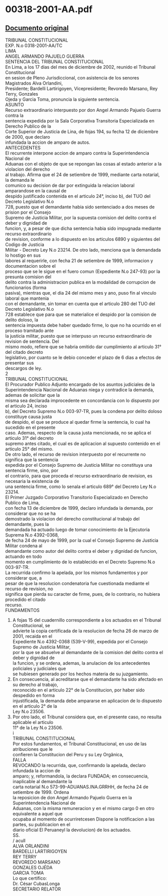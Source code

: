
00318-2001-AA.pdf
=================
  
[Documento original](https://tc.gob.pe/jurisprudencia/2003/00318-2001-AA.pdf)  
---  
TRIBUNAL CONSTITUCIONAL  
EXP. N.o 0318-2001-AA/TC  
LIMA  
ANGEL ARMANDO PAJUELO GUERRA  
SENTENCIA DEL TRIBUNAL CONSTITUCIONAL  
En Lima, a los 17 dias del mes de diciembre de 2002, reunido el Tribunal Constitucional  
en sesion de Pleno Jurisdiccional, con asistencia de los senores Magistrados Alva Orlandini,  
Presidente; Bardelli Lartirigoyen, Vicepresidente; Revoredo Marsano, Rey Terry, Gonzales  
Ojeda y Garcia Toma, pronuncia la siguiente sentencia.  
ASUNTO  
Recurso extraordinario interpuesto por don Angel Armando Pajuelo Guerra contra la  
sentencia expedida por la Sala Corporativa Transitoria Especializada en Derecho Publico de la  
Corte Superior de Justicia de Lina, de fojas 194, su fecha 12 de diciembre de 2000, que declaro  
infundada la accion de amparo de autos.  
ANTECEDENTES  
El recurrente interpone accion de amparo contra la Superintendencia Nacional de  
Aduanas con el objeto de que se repongan las cosas al estado anterior a la violacion del derecho  
al trabajo. Afirma que el 24 de setiembre de 1999, mediante carta notarial, la demanda le  
comunico su decision de dar por extinguida la relacion laboral amparandose en la causal de  
despido justificado contenida en el articulo 24°, inciso b), del TUO del Decreto Legislativo N.o  
728, puesto que el demandante habia sido sentenciado a dos meses de prision por el Consejo  
Supremo de Justicia Militar, por la supuesta comision del delito contra el deber y dignidad de  
funcion, y, a pesar de que dicha sentencia habia sido impugnada mediante recurso extraordinario  
de revision, conforme a lo dispuesto en los articulos 6890 y siguientes del Codigo de Justicia  
Militar - Decreto Ley N.o 23214. De otro lado, menciona que la demandada lo hostigo en sus  
labores al requerirle, con fecha 21 de setiembre de 1999, informacion y documentacion sobre el  
proceso que se le sigue en el fuero comun (Expediente N.o 247-93) por la presunta comision del  
delito contra la administracion publica en la modalidad de corrupcion de funcionarios (forma  
pasiva), mientras que, el dia 24 del mismo mes y ano, puso fin al vinculo laboral que mantenia  
con el demandante, sin tomar en cuenta que el articulo 280 del TUO del Decreto Legislativo N.o  
728 establece que para que se materialice el despido por la comision de delito doloso, la  
sentencia impuesta debe haber quedado firme, lo que no ha ocurrido en el proceso tramitado ante  
la justicia militar, puesto que se interpuso un recurso extraordinario de revision de sentencia. Del  
mismo modo, refiere que se habria omitido dar cumplimiento al articulo 31° del citado decreto  
legislativo, por cuanto se le debio conceder el plazo de 6 dias a efectos de presentar sus  
descargos de ley.  
2  
TRIBUNAL CONSTITUCIONAL  
El Procurador Publico Adjunto encargado de los asuntos judiciales de la  
Superintendencia Nacional de Aduanas niega y contradice la demanda, ademas de solicitar que la  
misma sea declarada improcedente en concordancia con lo dispuesto por el articulo 24, inciso  
b), del Decreto Supremo N.o 003-97-TR, pues la condena por delito doloso constituye causa justa  
de despido, el que se produce al quedar firme la sentencia, lo cual ha sucedido en el presente  
caso. Ademas, respecto de la causa justa mencionada, no se aplica el articulo 31° del decreto  
supremo antes citado, el cual es de aplicacion al supuesto contenido en el articulo 25° del mismo.  
De otro lado, el recurso de revision interpuesto por el recurrente no significa que la sentencia  
expedida por el Consejo Supremo de Justicia Militar no constituya una sentencia firme, sino, por  
el contrario, para que proceda el recurso extraordinario de revision, es necesaria la existencia de  
una sentencia firme, como lo senala el articulo 689° del Decreto Ley N.o 23214.  
El Primer Juzgado Corporativo Transitorio Especializado en Derecho Publico de Lima,  
con fecha 13 de diciembre de 1999, declaro infundada la demanda, por considerar que no se ha  
demostrado la violacion del derecho constitucional al trabajo del demandante, pues la  
demandada ha actuado luego de tomar conocimiento de la Ejecutoria Suprema N.o 4392-0368,  
de fecha 24 de mayo de 1999, por la cual el Consejo Supremo de Justicia Militar condena al  
demandante como autor del delito contra el deber y dignidad de funcion, actuando en todo  
momento en cumplimiento de lo establecido en el Decreto Supremo N.o 003-97-TR.  
La recurrida confirmo la apelada, por los mismos fundamentos y por considerar que, a  
pesar de que la resolucion condenatoria fue cuestionada mediante el recurso de revision, no  
significa que pierda su caracter de firme, pues, de lo contrario, no hubiera procedido el citado  
recurso.  
FUNDAMENTOS  
1. A fojas 15 del cuadernillo correspondiente a los actuados en el Tribunal Constitucional, se  
advierte la copia certificada de la resolucion de fecha 26 de marzo de 2001, recaida en el  
Expediente N.o 4392-0368 (539-V-99), expedida por el Consejo Supremo de Justicia Militar,  
por la que se absuelve al demandante de la comision del delito contra el deber y dignidad de  
la funcion, y se ordena, ademas, la anulacion de los antecedentes policiales y judiciales que  
se hubiesen generado por los hechos materia de su juzgamiento.  
2. En consecuencia, al acreditarse que el demandante ha sido afectado en su derecho al trabajo,  
reconocido en el articulo 22° de la Constitucion, por haber sido despedido en forma  
injustificada, la demanda debe ampararse en aplicacion de lo dispuesto en el articulo 2° de la  
Ley N.o 23506.  
3. Por otro lado, el Tribunal considera que, en el presente caso, no resulta aplicable el articulo  
11° de la Ley N.o 23506.  
i  
TRIBUNAL CONSTITUCIONAL  
Por estos fundamentos, el Tribunal Constitucional, en uso de las atribuciones que le  
confieren la Constitucion del Peru y su Ley Orgânica,  
FALLA  
REVOCANDO la recurrida, que, confirmando la apelada, declaro infundada la accion de  
amparo; y, reformandola, la declara FUNDADA; en consecuencia, inaplicable al demandante la  
carta notarial N.o 573-99-ADUANAS.INA.GRRHH, de fecha 24 de setiembre de 1999. Ordena  
la reposicion de don Angel Armando Pajuelo Guerra en la Superintendencia Nacional de  
Aduanas, con la misma remuneracion y en el mismo cargo 0 en otro equivalente a aquel que  
ocupaba al momento de ocurriretcesen Dispone la notificacion a las partes, su publicacion en el  
diario oficial El Peruaneyl la devolucion) de los actuados.  
SS.  
/ acull  
ALVA ORLANDINI  
BARDELLI LARTIRIGOYEN  
REY TERRY  
REVOREDO MARSANO  
GONZALES OJÉDA  
GARCIA TOMA  
Lo que certifico:  
Dr. César CubasLonga  
SECRETARIO RELATOR